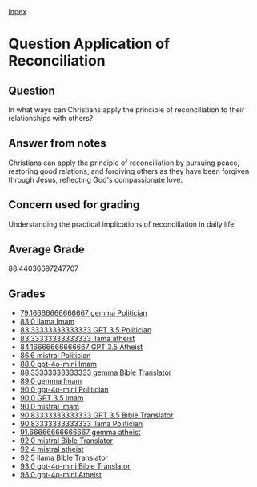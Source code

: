 
[Index](../../index.md)
# Question Application of Reconciliation
## Question
In what ways can Christians apply the principle of reconciliation to their relationships with others?

## Answer from notes
Christians can apply the principle of reconciliation by pursuing peace, restoring good relations, and forgiving others as they have been forgiven through Jesus, reflecting God's compassionate love.

## Concern used for grading
Understanding the practical implications of reconciliation in daily life.

## Average Grade
88.44036697247707

## Grades
 * [79.16666666666667 gemma Politician](../answers/gemma_Politician/Application_of_Reconciliation.md)
 * [83.0 llama Imam](../answers/llama_Imam/Application_of_Reconciliation.md)
 * [83.33333333333333 GPT 3.5 Politician](../answers/GPT_3.5_Politician/Application_of_Reconciliation.md)
 * [83.33333333333333 llama atheist](../answers/llama_atheist/Application_of_Reconciliation.md)
 * [84.16666666666667 GPT 3.5 Atheist](../answers/GPT_3.5_Atheist/Application_of_Reconciliation.md)
 * [86.6 mistral Politician](../answers/mistral_Politician/Application_of_Reconciliation.md)
 * [88.0 gpt-4o-mini Imam](../answers/gpt-4o-mini_Imam/Application_of_Reconciliation.md)
 * [88.33333333333333 gemma Bible Translator](../answers/gemma_Bible_Translator/Application_of_Reconciliation.md)
 * [89.0 gemma Imam](../answers/gemma_Imam/Application_of_Reconciliation.md)
 * [90.0 gpt-4o-mini Politician](../answers/gpt-4o-mini_Politician/Application_of_Reconciliation.md)
 * [90.0 GPT 3.5 Imam](../answers/GPT_3.5_Imam/Application_of_Reconciliation.md)
 * [90.0 mistral Imam](../answers/mistral_Imam/Application_of_Reconciliation.md)
 * [90.83333333333333 GPT 3.5 Bible Translator](../answers/GPT_3.5_Bible_Translator/Application_of_Reconciliation.md)
 * [90.83333333333333 llama Politician](../answers/llama_Politician/Application_of_Reconciliation.md)
 * [91.66666666666667 gemma atheist](../answers/gemma_atheist/Application_of_Reconciliation.md)
 * [92.0 mistral Bible Translator](../answers/mistral_Bible_Translator/Application_of_Reconciliation.md)
 * [92.4 mistral atheist](../answers/mistral_atheist/Application_of_Reconciliation.md)
 * [92.5 llama Bible Translator](../answers/llama_Bible_Translator/Application_of_Reconciliation.md)
 * [93.0 gpt-4o-mini Bible Translator](../answers/gpt-4o-mini_Bible_Translator/Application_of_Reconciliation.md)
 * [93.0 gpt-4o-mini Atheist](../answers/gpt-4o-mini_Atheist/Application_of_Reconciliation.md)
